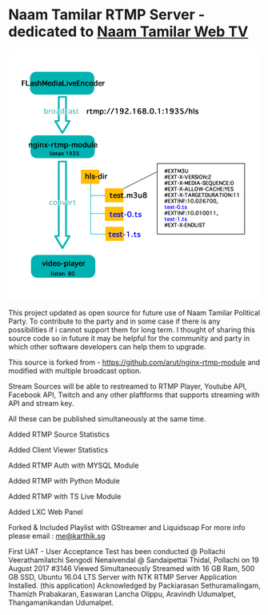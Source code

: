 

# Naam Tamilar RTMP Server - dedicated to [Naam Tamilar Web TV](http://tv.naamtamilar.org)

![](https://github.com/karthikindia/ntkrtmpserver/blob/master/flowdiagram.png)




This project updated as open source for future use of Naam Tamilar Political Party.
To contribute to the party and in some case if there is any possibilities if i cannot support them for long term.
I thought of sharing this source code so in future it may be helpful for the community and party in which other software developers can help them to upgrade.

This source is forked from - https://github.com/arut/nginx-rtmp-module
and modified with multiple broadcast option.

Stream Sources will be able to restreamed to RTMP Player, Youtube API, Facebook API, Twitch and any other plaftforms that supports streaming with API and stream key. 

All these can be published simultaneously at the same time.

Added RTMP Source Statistics 

Added Client Viewer Statistics

Added RTMP Auth with MYSQL Module

Added RTMP with Python Module

Added RTMP with TS Live Module

Added LXC Web Panel

Forked & Included Playlist with GStreamer and Liquidsoap
For more info please email :  me@karthik.sg

First UAT - User Acceptance Test has been conducted @ Pollachi
Veerathamilatchi Sengodi Nenaivendal @ Sandaipettai Thidal, Pollachi on 19 August 2017
#3146 Viewed Simultaneously
Streamed with 16 GB Ram, 500 GB SSD, Ubuntu 16.04 LTS Server with NTK RTMP Server Application Installed. (this application)
Acknowledged by Packiarasan Sethuramalingam, Thamizh Prabakaran, Easwaran Lancha Olippu, Aravindh Udumalpet, Thangamanikandan Udumalpet.
